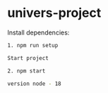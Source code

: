 # univers-project

Install dependencies:
```bash
1. npm run setup

Start project

2. npm start

version node - 18
